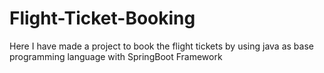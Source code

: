 # Flight-Ticket-Booking
Here I have made a project to book the flight tickets by using java as base programming language with SpringBoot Framework 
